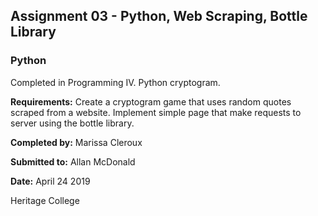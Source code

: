 ## Assignment 03 - Python, Web Scraping, Bottle Library

### Python
Completed in Programming IV. Python cryptogram.

**Requirements:** Create a cryptogram game that uses random quotes scraped from a website. Implement simple page that make requests to server using the bottle library.

**Completed by:** Marissa Cleroux

**Submitted to:** Allan McDonald

**Date:** April 24 2019

Heritage College
